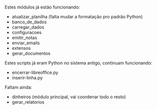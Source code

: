 Estes módulos já estão funcionando: 

- atualizar_planilha (falta mudar a formatação pro padrão Python)
- banco_de_dados
- carregar_dados
- configuracoes
- emitir_notas
- enviar_emails
- extensos
- gerar_documentos

Estes scripts já eram Python no sistema antigo, continuam funcionando:
- encerrar-libreoffice.py  
- inserir-linha.py

Faltam ainda:

- dinheiros (módulo principal, vai coordenar todo o resto)
- gerar_relatorios
